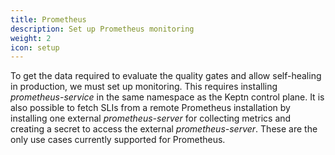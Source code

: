 ```yaml
---
title: Prometheus
description: Set up Prometheus monitoring
weight: 2
icon: setup
---
```


To get the data required to evaluate the quality gates and allow self-healing in production, we must set up monitoring.
This requires installing *prometheus-service* in the same namespace
as the Keptn control plane.
It is also possible to fetch SLIs from a remote Prometheus installation
by installing one external *prometheus-server* for collecting metrics
and creating a secret to access the external *prometheus-server*.
These are the only use cases currently supported for Prometheus.

  
